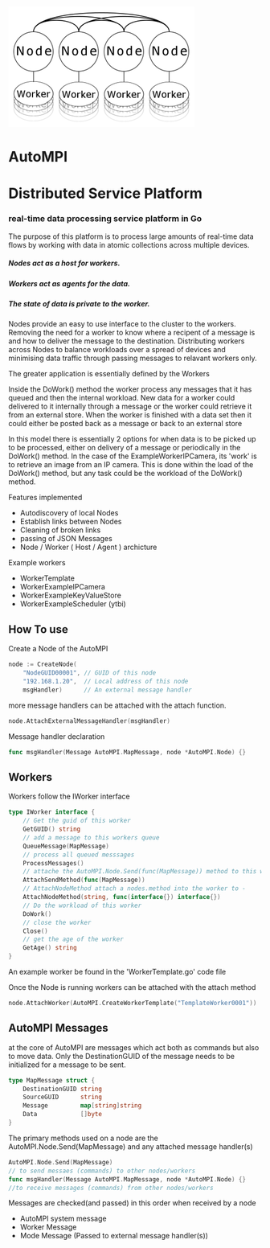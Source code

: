 
![alt text](AutoMPI.png)


# AutoMPI


# Distributed Service Platform #
### real-time data processing service platform in Go

The purpose of this platform is to process large amounts of real-time data flows by working with data in atomic collections across multiple devices.

##### Nodes act as a host for workers.
##### Workers act as agents for the data.
##### The state of data is private to the worker.

Nodes provide an easy to use interface to the cluster to the workers. Removing the need for a worker to know where a recipent of a message is and how to deliver the message to the destination. Distributing workers across Nodes to balance workloads over a spread of devices and minimising data traffic through passing messages to relavant workers only.

The greater application is essentially defined by the Workers

Inside the DoWork() method the worker process any messages that it has queued and then the internal workload. New data for a worker could delivered to it internally through a message or the worker could retrieve it from an external store. When the worker is finished with a data set then it could either be posted back as a message or back to an external store

In this model there is essentially 2 options for when data is to be picked up to be processed, either on delivery of a message or periodically in the DoWork() method. In the case of the ExampleWorkerIPCamera, its 'work' is to retrieve an image from an IP camera. This is done within the load of the DoWork() method, but any task could be the workload of the DoWork() method.


Features implemented
* Autodiscovery of local Nodes
* Establish links between Nodes
* Cleaning of broken links
* passing of JSON Messages 
* Node / Worker ( Host / Agent ) archicture 

Example workers
* WorkerTemplate
* WorkerExampleIPCamera
* WorkerExampleKeyValueStore 
* WorkerExampleScheduler (ytbi)

## How To use 

Create a Node of the AutoMPI

```Go
node := CreateNode(
	"NodeGUID00001", // GUID of this node
	"192.168.1.20",  // Local address of this node
	msgHandler)      // An external message handler
```

more message handlers can be attached with the attach function.
```Go
node.AttachExternalMessageHandler(msgHandler)
```

Message handler declaration
```Go
func msgHandler(Message AutoMPI.MapMessage, node *AutoMPI.Node) {}
```

## Workers 

Workers follow the IWorker interface 

```Go
type IWorker interface {
	// Get the guid of this worker
	GetGUID() string
	// add a message to this workers queue
	QueueMessage(MapMessage)
	// process all queued messsages
	ProcessMessages()
	// attache the AutoMPI.Node.Send(func(MapMessage)) method to this worker
	AttachSendMethod(func(MapMessage))
	// AttachNodeMethod attach a nodes.method into the worker to -
	AttachNodeMethod(string, func(interface{}) interface{})
	// Do the workload of this worker
	DoWork()
	// close the worker
	Close()
	// get the age of the worker
	GetAge() string
}
```
An example worker be found in the 'WorkerTemplate.go' code file

Once the Node is running workers can be attached with the attach method

```Go
node.AttachWorker(AutoMPI.CreateWorkerTemplate("TemplateWorker0001"))
```


## AutoMPI Messages 

at the core of AutoMPI are messages which act both as commands but also to move data.
Only the DestinationGUID of the message needs to be initialized for a message to be sent. 

```Go
type MapMessage struct {
	DestinationGUID string
	SourceGUID      string
	Message         map[string]string
	Data            []byte
}
```


The primary methods used on a node are the AutoMPI.Node.Send(MapMessage) and any attached message handler(s)


```Go
AutoMPI.Node.Send(MapMessage) 
// to send messaes (commands) to other nodes/workers
func msgHandler(Message AutoMPI.MapMessage, node *AutoMPI.Node) {} 
//to receive messages (commands) from other nodes/workers
```

Messages are checked(and passed) in this order when received by a node
* AutoMPI system message
* Worker Message
* Mode Message (Passed to external message handler(s))


